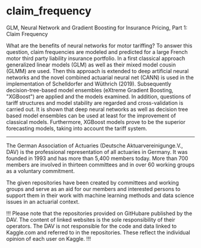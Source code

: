 # claim_frequency
GLM, Neural Network and Gradient Boosting for Insurance Pricing, Part 1: Claim Frequency

What are the benefits of neural networks for motor tariffing? To answer this question, claim frequencies are modeled and predicted for a large French motor third party liability insurance portfolio. In a first classical approach generalized linear models (GLM) as well as their mixed model cousin (GLMM) are used. Then this approach is extended to deep artificial neural networks and the novel combined actuarial neural net (CANN) is used in the implementation of Schelldorfer and Wüthrich (2019). Subsequently decision-tree-based model ensembles (eXtreme Gradient Boosting, "XGBoost") are applied and the models examined. In addition, questions of tariff structures and model stability are regarded and cross-validation is carried out. It is shown that deep neural networks as well as decision tree based model ensembles can be used at least for the improvement of classical models. Furthermore, XGBoost models prove to be the superior forecasting models, taking into account the tariff system.

_________________________________________________________________________________________________________

The German Association of Actuaries (Deutsche Aktuarvereinigunge.V., DAV) is the professional representation of all actuaries in Germany. It was founded in 1993 and has more than 5,400 members today. More than 700 members are involved in thirteen committees and in over 60 working groups as a voluntary commitment.

The given repositories have been created by committees and working groups and serve as an aid for our members and interested persons to support them in their work with machine learning methods and data science issues in an actuarial context.

!!!
Please note that the repositories provided on GitHubare published by the DAV. The content of linked websites is the sole responsibility of their operators. The DAV is not responsible for the code and data linked to Kaggle.com and referred to in the repositories. These reflect the individual opinion of each user on Kaggle.
!!!
